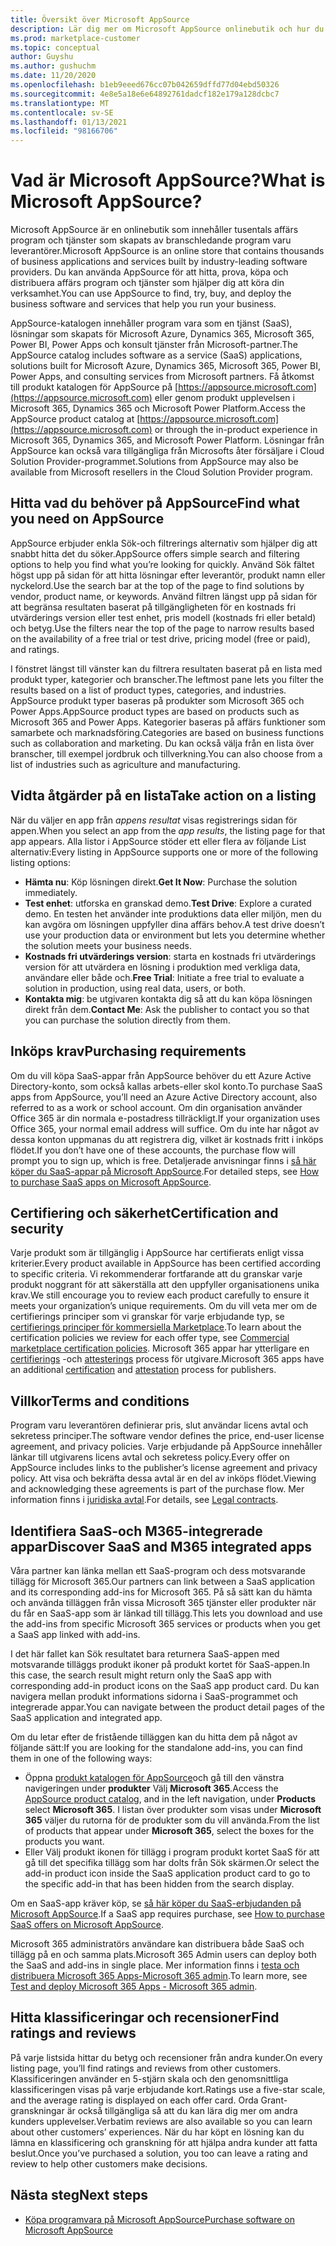 ```yaml
---
title: Översikt över Microsoft AppSource
description: Lär dig mer om Microsoft AppSource onlinebutik och hur du kan hitta och få en omfattande katalog med program vara och lösningar.
ms.prod: marketplace-customer
ms.topic: conceptual
author: Guyshu
ms.author: gushuchm
ms.date: 11/20/2020
ms.openlocfilehash: b1eb9eeed676cc07b042659dffd77d04ebd50326
ms.sourcegitcommit: 4e8e5a18e6e64892761dadcf182e179a128dcbc7
ms.translationtype: MT
ms.contentlocale: sv-SE
ms.lasthandoff: 01/13/2021
ms.locfileid: "98166706"
---
```

# <a name="what-is-microsoft-appsource"></a><span data-ttu-id="39b37-103">Vad är Microsoft AppSource?</span><span class="sxs-lookup"><span data-stu-id="39b37-103">What is Microsoft AppSource?</span></span>

<span data-ttu-id="39b37-104">Microsoft AppSource är en onlinebutik som innehåller tusentals affärs program och tjänster som skapats av branschledande program varu leverantörer.</span><span class="sxs-lookup"><span data-stu-id="39b37-104">Microsoft AppSource is an online store that contains thousands of business applications and services built by industry-leading software providers.</span></span> <span data-ttu-id="39b37-105">Du kan använda AppSource för att hitta, prova, köpa och distribuera affärs program och tjänster som hjälper dig att köra din verksamhet.</span><span class="sxs-lookup"><span data-stu-id="39b37-105">You can use AppSource to find, try, buy, and deploy the business software and services that help you run your business.</span></span>

<span data-ttu-id="39b37-106">AppSource-katalogen innehåller program vara som en tjänst (SaaS), lösningar som skapats för Microsoft Azure, Dynamics 365, Microsoft 365, Power BI, Power Apps och konsult tjänster från Microsoft-partner.</span><span class="sxs-lookup"><span data-stu-id="39b37-106">The AppSource catalog includes software as a service (SaaS) applications, solutions built for Microsoft Azure, Dynamics 365, Microsoft 365, Power BI, Power Apps, and consulting services from Microsoft partners.</span></span> <span data-ttu-id="39b37-107">Få åtkomst till produkt katalogen för AppSource på [https://appsource.microsoft.com](https://appsource.microsoft.com) eller genom produkt upplevelsen i Microsoft 365, Dynamics 365 och Microsoft Power Platform.</span><span class="sxs-lookup"><span data-stu-id="39b37-107">Access the AppSource product catalog at [https://appsource.microsoft.com](https://appsource.microsoft.com) or through the in-product experience in Microsoft 365, Dynamics 365, and Microsoft Power Platform.</span></span> <span data-ttu-id="39b37-108">Lösningar från AppSource kan också vara tillgängliga från Microsofts åter försäljare i Cloud Solution Provider-programmet.</span><span class="sxs-lookup"><span data-stu-id="39b37-108">Solutions from AppSource may also be available from Microsoft resellers in the Cloud Solution Provider program.</span></span>

## <a name="find-what-you-need-on-appsource"></a><span data-ttu-id="39b37-109">Hitta vad du behöver på AppSource</span><span class="sxs-lookup"><span data-stu-id="39b37-109">Find what you need on AppSource</span></span>

<span data-ttu-id="39b37-110">AppSource erbjuder enkla Sök-och filtrerings alternativ som hjälper dig att snabbt hitta det du söker.</span><span class="sxs-lookup"><span data-stu-id="39b37-110">AppSource offers simple search and filtering options to help you find what you’re looking for quickly.</span></span> <span data-ttu-id="39b37-111">Använd Sök fältet högst upp på sidan för att hitta lösningar efter leverantör, produkt namn eller nyckelord.</span><span class="sxs-lookup"><span data-stu-id="39b37-111">Use the search bar at the top of the page to find solutions by vendor, product name, or keywords.</span></span> <span data-ttu-id="39b37-112">Använd filtren längst upp på sidan för att begränsa resultaten baserat på tillgängligheten för en kostnads fri utvärderings version eller test enhet, pris modell (kostnads fri eller betald) och betyg.</span><span class="sxs-lookup"><span data-stu-id="39b37-112">Use the filters near the top of the page to narrow results based on the availability of a free trial or test drive, pricing model (free or paid), and ratings.</span></span>

<span data-ttu-id="39b37-113">I fönstret längst till vänster kan du filtrera resultaten baserat på en lista med produkt typer, kategorier och branscher.</span><span class="sxs-lookup"><span data-stu-id="39b37-113">The leftmost pane lets you filter the results based on a list of product types, categories, and industries.</span></span> <span data-ttu-id="39b37-114">AppSource produkt typer baseras på produkter som Microsoft 365 och Power Apps.</span><span class="sxs-lookup"><span data-stu-id="39b37-114">AppSource product types are based on products such as Microsoft 365 and Power Apps.</span></span> <span data-ttu-id="39b37-115">Kategorier baseras på affärs funktioner som samarbete och marknadsföring.</span><span class="sxs-lookup"><span data-stu-id="39b37-115">Categories are based on business functions such as collaboration and marketing.</span></span> <span data-ttu-id="39b37-116">Du kan också välja från en lista över branscher, till exempel jordbruk och tillverkning.</span><span class="sxs-lookup"><span data-stu-id="39b37-116">You can also choose from a list of industries such as agriculture and manufacturing.</span></span>

## <a name="take-action-on-a-listing"></a><span data-ttu-id="39b37-117">Vidta åtgärder på en lista</span><span class="sxs-lookup"><span data-stu-id="39b37-117">Take action on a listing</span></span>

<span data-ttu-id="39b37-118">När du väljer en app från _appens resultat_ visas registrerings sidan för appen.</span><span class="sxs-lookup"><span data-stu-id="39b37-118">When you select an app from the _app results_, the listing page for that app appears.</span></span> <span data-ttu-id="39b37-119">Alla listor i AppSource stöder ett eller flera av följande List alternativ:</span><span class="sxs-lookup"><span data-stu-id="39b37-119">Every listing in AppSource supports one or more of the following listing options:</span></span>

- <span data-ttu-id="39b37-120">**Hämta nu**: Köp lösningen direkt.</span><span class="sxs-lookup"><span data-stu-id="39b37-120">**Get It Now**: Purchase the solution immediately.</span></span>
- <span data-ttu-id="39b37-121">**Test enhet**: utforska en granskad demo.</span><span class="sxs-lookup"><span data-stu-id="39b37-121">**Test Drive**: Explore a curated demo.</span></span> <span data-ttu-id="39b37-122">En testen het använder inte produktions data eller miljön, men du kan avgöra om lösningen uppfyller dina affärs behov.</span><span class="sxs-lookup"><span data-stu-id="39b37-122">A test drive doesn’t use your production data or environment but lets you determine whether the solution meets your business needs.</span></span>
- <span data-ttu-id="39b37-123">**Kostnads fri utvärderings version**: starta en kostnads fri utvärderings version för att utvärdera en lösning i produktion med verkliga data, användare eller både och.</span><span class="sxs-lookup"><span data-stu-id="39b37-123">**Free Trial**: Initiate a free trial to evaluate a solution in production, using real data, users, or both.</span></span>
- <span data-ttu-id="39b37-124">**Kontakta mig**: be utgivaren kontakta dig så att du kan köpa lösningen direkt från dem.</span><span class="sxs-lookup"><span data-stu-id="39b37-124">**Contact Me**: Ask the publisher to contact you so that you can purchase the solution directly from them.</span></span>

## <a name="purchasing-requirements"></a><span data-ttu-id="39b37-125">Inköps krav</span><span class="sxs-lookup"><span data-stu-id="39b37-125">Purchasing requirements</span></span>

<span data-ttu-id="39b37-126">Om du vill köpa SaaS-appar från AppSource behöver du ett Azure Active Directory-konto, som också kallas arbets-eller skol konto.</span><span class="sxs-lookup"><span data-stu-id="39b37-126">To purchase SaaS apps from AppSource, you’ll need an Azure Active Directory account, also referred to as a work or school account.</span></span> <span data-ttu-id="39b37-127">Om din organisation använder Office 365 är din normala e-postadress tillräckligt.</span><span class="sxs-lookup"><span data-stu-id="39b37-127">If your organization uses Office 365, your normal email address will suffice.</span></span> <span data-ttu-id="39b37-128">Om du inte har något av dessa konton uppmanas du att registrera dig, vilket är kostnads fritt i inköps flödet.</span><span class="sxs-lookup"><span data-stu-id="39b37-128">If you don’t have one of these accounts, the purchase flow will prompt you to sign up, which is free.</span></span> <span data-ttu-id="39b37-129">Detaljerade anvisningar finns i [så här köper du SaaS-appar på Microsoft AppSource](purchase-software-appsource.md).</span><span class="sxs-lookup"><span data-stu-id="39b37-129">For detailed steps, see [How to purchase SaaS apps on Microsoft AppSource](purchase-software-appsource.md).</span></span>

## <a name="certification-and-security"></a><span data-ttu-id="39b37-130">Certifiering och säkerhet</span><span class="sxs-lookup"><span data-stu-id="39b37-130">Certification and security</span></span>

<span data-ttu-id="39b37-131">Varje produkt som är tillgänglig i AppSource har certifierats enligt vissa kriterier.</span><span class="sxs-lookup"><span data-stu-id="39b37-131">Every product available in AppSource has been certified according to specific criteria.</span></span> <span data-ttu-id="39b37-132">Vi rekommenderar fortfarande att du granskar varje produkt noggrant för att säkerställa att den uppfyller organisationens unika krav.</span><span class="sxs-lookup"><span data-stu-id="39b37-132">We still encourage you to review each product carefully to ensure it meets your organization’s unique requirements.</span></span> <span data-ttu-id="39b37-133">Om du vill veta mer om de certifierings principer som vi granskar för varje erbjudande typ, se [certifierings principer för kommersiella Marketplace](/legal/marketplace/certification-policies).</span><span class="sxs-lookup"><span data-stu-id="39b37-133">To learn about the certification policies we review for each offer type, see [Commercial marketplace certification policies](/legal/marketplace/certification-policies).</span></span> <span data-ttu-id="39b37-134">Microsoft 365 appar har ytterligare en [certifierings](/microsoft-365-app-certification/docs/enterprise-app-certification-guide) -och [attesterings](/microsoft-365-app-certification/docs/enterprise-app-attestation-guide) process för utgivare.</span><span class="sxs-lookup"><span data-stu-id="39b37-134">Microsoft 365 apps have an additional [certification](/microsoft-365-app-certification/docs/enterprise-app-certification-guide) and [attestation](/microsoft-365-app-certification/docs/enterprise-app-attestation-guide) process for publishers.</span></span>

## <a name="terms-and-conditions"></a><span data-ttu-id="39b37-135">Villkor</span><span class="sxs-lookup"><span data-stu-id="39b37-135">Terms and conditions</span></span>

<span data-ttu-id="39b37-136">Program varu leverantören definierar pris, slut användar licens avtal och sekretess principer.</span><span class="sxs-lookup"><span data-stu-id="39b37-136">The software vendor defines the price, end-user license agreement, and privacy policies.</span></span> <span data-ttu-id="39b37-137">Varje erbjudande på AppSource innehåller länkar till utgivarens licens avtal och sekretess policy.</span><span class="sxs-lookup"><span data-stu-id="39b37-137">Every offer on AppSource includes links to the publisher’s license agreement and privacy policy.</span></span> <span data-ttu-id="39b37-138">Att visa och bekräfta dessa avtal är en del av inköps flödet.</span><span class="sxs-lookup"><span data-stu-id="39b37-138">Viewing and acknowledging these agreements is part of the purchase flow.</span></span> <span data-ttu-id="39b37-139">Mer information finns i [juridiska avtal](legal-contracts.md).</span><span class="sxs-lookup"><span data-stu-id="39b37-139">For details, see [Legal contracts](legal-contracts.md).</span></span>

## <a name="discover-saas-and-m365-integrated-apps"></a><span data-ttu-id="39b37-140">Identifiera SaaS-och M365-integrerade appar</span><span class="sxs-lookup"><span data-stu-id="39b37-140">Discover SaaS and M365 integrated apps</span></span>

<span data-ttu-id="39b37-141">Våra partner kan länka mellan ett SaaS-program och dess motsvarande tillägg för Microsoft 365.</span><span class="sxs-lookup"><span data-stu-id="39b37-141">Our partners can link between a SaaS application and its corresponding add-ins for Microsoft 365.</span></span> <span data-ttu-id="39b37-142">På så sätt kan du hämta och använda tilläggen från vissa Microsoft 365 tjänster eller produkter när du får en SaaS-app som är länkad till tillägg.</span><span class="sxs-lookup"><span data-stu-id="39b37-142">This lets you download and use the add-ins from specific Microsoft 365 services or products when you get a SaaS app linked with add-ins.</span></span>

<span data-ttu-id="39b37-143">I det här fallet kan Sök resultatet bara returnera SaaS-appen med motsvarande tilläggs produkt ikoner på produkt kortet för SaaS-appen.</span><span class="sxs-lookup"><span data-stu-id="39b37-143">In this case, the search result might return only the SaaS app with corresponding add-in product icons on the SaaS app product card.</span></span> <span data-ttu-id="39b37-144">Du kan navigera mellan produkt informations sidorna i SaaS-programmet och integrerade appar.</span><span class="sxs-lookup"><span data-stu-id="39b37-144">You can navigate between the product detail pages of the SaaS application and integrated app.</span></span>

<span data-ttu-id="39b37-145">Om du letar efter de fristående tilläggen kan du hitta dem på något av följande sätt:</span><span class="sxs-lookup"><span data-stu-id="39b37-145">If you are looking for the standalone add-ins, you can find them in one of the following ways:</span></span>

- <span data-ttu-id="39b37-146">Öppna [produkt katalogen för AppSource](https://appsource.microsoft.com/marketplace/apps/)och gå till den vänstra navigeringen under **produkter** Välj **Microsoft 365**.</span><span class="sxs-lookup"><span data-stu-id="39b37-146">Access the [AppSource product catalog](https://appsource.microsoft.com/marketplace/apps/), and in the left navigation, under **Products** select **Microsoft 365**.</span></span> <span data-ttu-id="39b37-147">I listan över produkter som visas under **Microsoft 365** väljer du rutorna för de produkter som du vill använda.</span><span class="sxs-lookup"><span data-stu-id="39b37-147">From the list of products that appear under **Microsoft 365**, select the boxes for the products you want.</span></span>
- <span data-ttu-id="39b37-148">Eller Välj produkt ikonen för tillägg i program produkt kortet SaaS för att gå till det specifika tillägg som har dolts från Sök skärmen.</span><span class="sxs-lookup"><span data-stu-id="39b37-148">Or select the add-in product icon inside the SaaS application product card to go to the specific add-in that has been hidden from the search display.</span></span>

<span data-ttu-id="39b37-149">Om en SaaS-app kräver köp, se [så här köper du SaaS-erbjudanden på Microsoft AppSource](purchase-software-appsource.md).</span><span class="sxs-lookup"><span data-stu-id="39b37-149">If a SaaS app requires purchase, see [How to purchase SaaS offers on Microsoft AppSource](purchase-software-appsource.md).</span></span>

<span data-ttu-id="39b37-150">Microsoft 365 administratörs användare kan distribuera både SaaS och tillägg på en och samma plats.</span><span class="sxs-lookup"><span data-stu-id="39b37-150">Microsoft 365 Admin users can deploy both the SaaS and add-ins in single place.</span></span> <span data-ttu-id="39b37-151">Mer information finns i [testa och distribuera Microsoft 365 Apps-Microsoft 365 admin](/microsoft-365/admin/manage/test-and-deploy-microsoft-365-apps).</span><span class="sxs-lookup"><span data-stu-id="39b37-151">To learn more, see [Test and deploy Microsoft 365 Apps - Microsoft 365 admin](/microsoft-365/admin/manage/test-and-deploy-microsoft-365-apps).</span></span>

## <a name="find-ratings-and-reviews"></a><span data-ttu-id="39b37-152">Hitta klassificeringar och recensioner</span><span class="sxs-lookup"><span data-stu-id="39b37-152">Find ratings and reviews</span></span>

<span data-ttu-id="39b37-153">På varje listsida hittar du betyg och recensioner från andra kunder.</span><span class="sxs-lookup"><span data-stu-id="39b37-153">On every listing page, you’ll find ratings and reviews from other customers.</span></span> <span data-ttu-id="39b37-154">Klassificeringen använder en 5-stjärn skala och den genomsnittliga klassificeringen visas på varje erbjudande kort.</span><span class="sxs-lookup"><span data-stu-id="39b37-154">Ratings use a five-star scale, and the average rating is displayed on each offer card.</span></span> <span data-ttu-id="39b37-155">Orda Grant-granskningar är också tillgängliga så att du kan lära dig mer om andra kunders upplevelser.</span><span class="sxs-lookup"><span data-stu-id="39b37-155">Verbatim reviews are also available so you can learn about other customers’ experiences.</span></span> <span data-ttu-id="39b37-156">När du har köpt en lösning kan du lämna en klassificering och granskning för att hjälpa andra kunder att fatta beslut.</span><span class="sxs-lookup"><span data-stu-id="39b37-156">Once you’ve purchased a solution, you too can leave a rating and review to help other customers make decisions.</span></span>

## <a name="next-steps"></a><span data-ttu-id="39b37-157">Nästa steg</span><span class="sxs-lookup"><span data-stu-id="39b37-157">Next steps</span></span>

- [<span data-ttu-id="39b37-158">Köpa programvara på Microsoft AppSource</span><span class="sxs-lookup"><span data-stu-id="39b37-158">Purchase software on Microsoft AppSource</span></span>](purchase-software-appsource.md)
